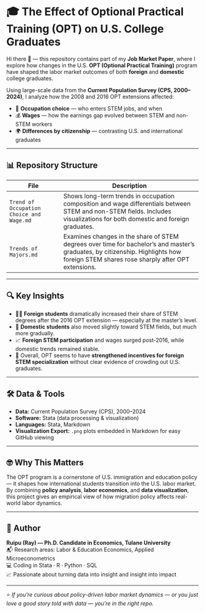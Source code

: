 # 🎓 The Effect of Optional Practical Training (OPT) on U.S. College Graduates

Hi there 👋 — this repository contains part of my **Job Market Paper**, where I explore how changes in the U.S. **OPT (Optional Practical Training)** program have shaped the labor market outcomes of both **foreign** and **domestic** college graduates.

Using large-scale data from the **Current Population Survey (CPS, 2000–2024)**, I analyze how the 2008 and 2016 OPT extensions affected:
- 🎯 **Occupation choice** — who enters STEM jobs, and when  
- 💰 **Wages** — how the earnings gap evolved between STEM and non-STEM workers  
- 🌍 **Differences by citizenship** — contrasting U.S. and international graduates  

---

## 📊 Repository Structure

| File | Description |
|------|--------------|
| `Trend of Occupation Choice and Wage.md` | Shows long-term trends in occupation composition and wage differentials between STEM and non-STEM fields. Includes visualizations for both domestic and foreign graduates. |
| `Trends of Majors.md` | Examines changes in the share of STEM degrees over time for bachelor’s and master’s graduates, by citizenship. Highlights how foreign STEM shares rose sharply after OPT extensions. |

---

## 🔍 Key Insights

- 🧑‍🎓 **Foreign students** dramatically increased their share of STEM degrees after the 2016 OPT extension — especially at the master’s level.  
- 💼 **Domestic students** also moved slightly toward STEM fields, but much more gradually.  
- 📈 **Foreign STEM participation** and wages surged post-2016, while domestic trends remained stable.  
- 💬 Overall, OPT seems to have **strengthened incentives for foreign STEM specialization** without clear evidence of crowding out U.S. graduates.  

---

## 🛠️ Data & Tools

- **Data:** Current Population Survey (CPS), 2000–2024  
- **Software:** Stata (data processing & visualization)  
- **Languages:** Stata, Markdown  
- **Visualization Export:** `.png` plots embedded in Markdown for easy GitHub viewing  

---

## 🤓 Why This Matters

The OPT program is a cornerstone of U.S. immigration and education policy — it shapes how international students transition into the U.S. labor market.  
By combining **policy analysis**, **labor economics**, and **data visualization**, this project gives an empirical view of how migration policy affects real-world labor dynamics.

---

## 🧠 Author

**Ruipu (Ray) — Ph.D. Candidate in Economics, Tulane University**  
📬 Research areas: Labor & Education Economics, Applied Microeconometrics  
💻 Coding in Stata · R · Python · SQL  
📈 Passionate about turning data into insight and insight into impact  

---

⭐ *If you’re curious about policy-driven labor market dynamics — or you just love a good story told with data — you’re in the right repo.*
